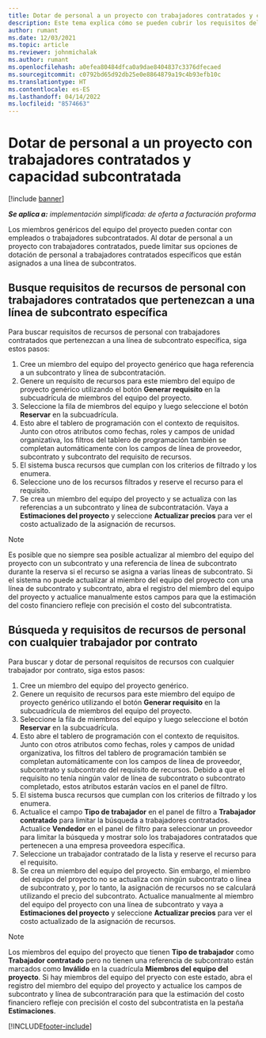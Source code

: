 ```yaml
---
title: Dotar de personal a un proyecto con trabajadores contratados y capacidad subcontratada
description: Este tema explica cómo se pueden cubrir los requisitos del proyecto utilizando trabajadores contratados o capacidad subcontratada en Microsoft Dynamics 365 Project Operations.
author: rumant
ms.date: 12/03/2021
ms.topic: article
ms.reviewer: johnmichalak
ms.author: rumant
ms.openlocfilehash: a0efea80484dfca0a9dae8404837c3376dfecaed
ms.sourcegitcommit: c0792bd65d92db25e0e8864879a19c4b93efb10c
ms.translationtype: HT
ms.contentlocale: es-ES
ms.lasthandoff: 04/14/2022
ms.locfileid: "8574663"
---
```

# <a name="staffing-a-project-with-contract-workers-and-subcontracted-capacity"></a>Dotar de personal a un proyecto con trabajadores contratados y capacidad subcontratada

[!include [banner](../../includes/dataverse-preview.md)]

_**Se aplica a:** implementación simplificada: de oferta a facturación proforma_

Los miembros genéricos del equipo del proyecto pueden contar con empleados o trabajadores subcontratados. Al dotar de personal a un proyecto con trabajadores contratados, puede limitar sus opciones de dotación de personal a trabajadores contratados específicos que están asignados a una línea de subcontratos. 

## <a name="search-for-staff-resource-requirements-with-contract-workers-that-belong-to-a-specific-subcontract-line"></a>Busque requisitos de recursos de personal con trabajadores contratados que pertenezcan a una línea de subcontrato específica

Para buscar requisitos de recursos de personal con trabajadores contratados que pertenezcan a una línea de subcontrato específica, siga estos pasos:

1. Cree un miembro del equipo del proyecto genérico que haga referencia a un subcontrato y línea de subcontratación.
2. Genere un requisito de recursos para este miembro del equipo de proyecto genérico utilizando el botón **Generar requisito** en la subcuadrícula de miembros del equipo del proyecto.
3. Seleccione la fila de miembros del equipo y luego seleccione el botón **Reservar** en la subcuadrícula. 
4. Esto abre el tablero de programación con el contexto de requisitos. Junto con otros atributos como fechas, roles y campos de unidad organizativa, los filtros del tablero de programación también se completan automáticamente con los campos de línea de proveedor, subcontrato y subcontrato del requisito de recursos.
5. El sistema busca recursos que cumplan con los criterios de filtrado y los enumera. 
6. Seleccione uno de los recursos filtrados y reserve el recurso para el requisito. 
7. Se crea un miembro del equipo del proyecto y se actualiza con las referencias a un subcontrato y línea de subcontratación. Vaya a **Estimaciones del proyecto** y seleccione **Actualizar precios** para ver el costo actualizado de la asignación de recursos. 

> [!NOTE]
> Es posible que no siempre sea posible actualizar al miembro del equipo del proyecto con un subcontrato y una referencia de línea de subcontrato durante la reserva si el recurso se asigna a varias líneas de subcontrato. Si el sistema no puede actualizar al miembro del equipo del proyecto con una línea de subcontrato y subcontrato, abra el registro del miembro del equipo del proyecto y actualice manualmente estos campos para que la estimación del costo financiero refleje con precisión el costo del subcontratista.

## <a name="search-for-and-staff-resource-requirements-with-any-contract-worker"></a>Búsqueda y requisitos de recursos de personal con cualquier trabajador por contrato

Para buscar y dotar de personal requisitos de recursos con cualquier trabajador por contrato, siga estos pasos:

1. Cree un miembro del equipo del proyecto genérico.
2. Genere un requisito de recursos para este miembro del equipo de proyecto genérico utilizando el botón **Generar requisito** en la subcuadrícula de miembros del equipo del proyecto.
3. Seleccione la fila de miembros del equipo y luego seleccione el botón **Reservar** en la subcuadrícula. 
4. Esto abre el tablero de programación con el contexto de requisitos. Junto con otros atributos como fechas, roles y campos de unidad organizativa, los filtros del tablero de programación también se completan automáticamente con los campos de línea de proveedor, subcontrato y subcontrato del requisito de recursos. Debido a que el requisito no tenía ningún valor de línea de subcontrato o subcontrato completado, estos atributos estarán vacíos en el panel de filtro.
5. El sistema busca recursos que cumplan con los criterios de filtrado y los enumera.
6. Actualice el campo **Tipo de trabajador** en el panel de filtro a **Trabajador contratado** para limitar la búsqueda a trabajadores contratados. Actualice **Vendedor** en el panel de filtro para seleccionar un proveedor para limitar la búsqueda y mostrar solo los trabajadores contratados que pertenecen a una empresa proveedora específica.
7. Seleccione un trabajador contratado de la lista y reserve el recurso para el requisito.
8. Se crea un miembro del equipo del proyecto. Sin embargo, el miembro del equipo del proyecto no se actualiza con ningún subcontrato o línea de subcontrato y, por lo tanto, la asignación de recursos no se calculará utilizando el precio del subcontrato. Actualice manualmente al miembro del equipo del proyecto con una línea de subcontrato y vaya a **Estimaciones del proyecto** y seleccione **Actualizar precios** para ver el costo actualizado de la asignación de recursos.

> [!NOTE]
> Los miembros del equipo del proyecto que tienen **Tipo de trabajador** como **Trabajador contratado** pero no tienen una referencia de subcontrato están marcados como **Inválido** en la cuadrícula **Miembros del equipo del proyecto**. Si hay miembros del equipo del pryecto con este estado, abra el registro del miembro del equipo del proyecto y actualice los campos de subcontrato y línea de subcontraración para que la estimación del costo financiero refleje con precisión el costo del subcontratista en la pestaña **Estimaciones**. 


[!INCLUDE[footer-include](../../includes/footer-banner.md)]

